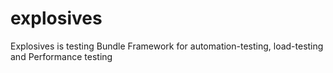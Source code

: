 # explosives
Explosives is testing Bundle Framework for automation-testing, load-testing and Performance testing
